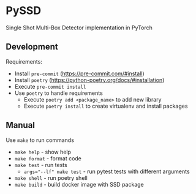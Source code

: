 # PySSD

Single Shot Multi-Box Detector implementation in PyTorch

## Development

Requirements:

- Install `pre-commit` (https://pre-commit.com/#install)
- Install `poetry` (https://python-poetry.org/docs/#installation)
- Execute `pre-commit install`
- Use `poetry` to handle requirements
  - Execute `poetry add <package_name>` to add new library
  - Execute `poetry install` to create virtualenv and install packages

## Manual

Use `make` to run commands

- `make help` - show help
- `make format` - format code
- `make test` - run tests
  - `args="--lf" make test` - run pytest tests with different arguments
- `make shell` - run poetry shell
- `make build` - build docker image with SSD package
